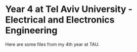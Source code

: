 # Year 4 at Tel Aviv University - Electrical and Electronics Engineering

Here are some files from my 4th year at TAU.

